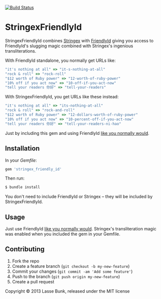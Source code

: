 [![Build Status](https://secure.travis-ci.org/lassebunk/stringex_friendly_id.png)](http://travis-ci.org/lassebunk/stringex_friendly_id)

StringexFriendlyId
==================

StringexFriendlyId combines [Stringex](https://github.com/rsl/stringex) with [FriendlyId](https://github.com/FriendlyId/friendly_id) giving you access to FriendlyId's slugging magic combined with Stringex's ingenious transliterations.

With FriendlyId standalone, you normally get URLs like:

```ruby
"it's nothing at all" => "it-s-nothing-at-all"
"rock & roll" => "rock-roll"
"$12 worth of Ruby power" => "12-worth-of-ruby-power"
"10% off if you act now" => "10-off-if-you-act-now"
"tell your readers 你好" => "tell-your-readers"
```

With StringexFriendlyId, you get URLs like these instead:

```ruby
"it's nothing at all" => "its-nothing-at-all"
"rock & roll" => "rock-and-roll"
"$12 worth of Ruby power" => "12-dollars-worth-of-ruby-power"
"10% off if you act now" => "10-percent-off-if-you-act-now"
"tell your readers 你好" => "tell-your-readers-ni-hao"
```

Just by including this gem and using FriendlyId [like you normally would](https://github.com/FriendlyId/friendly_id#rails-quickstart).

Installation
------------

In your *Gemfile*:

```ruby
gem 'stringex_friendly_id'
```

Then run:

```bash
$ bundle install
```

You don't need to include FriendlyId or Stringex – they will be included by StringexFriendlyId.

Usage
-----

Just use FriendlyId [like you normally would](https://github.com/norman/friendly_id#rails-quickstart). Stringex's transliteration magic was enabled when you included the gem in your Gemfile.

Contributing
------------

1. Fork the repo
2. Create a feature branch (`git checkout -b my-new-feature`)
3. Commit your changes (`git commit -am 'Add some feature'`)
4. Push to the branch (`git push origin my-new-feature`)
5. Create a pull request

Copyright &copy; 2013 Lasse Bunk, released under the MIT license
